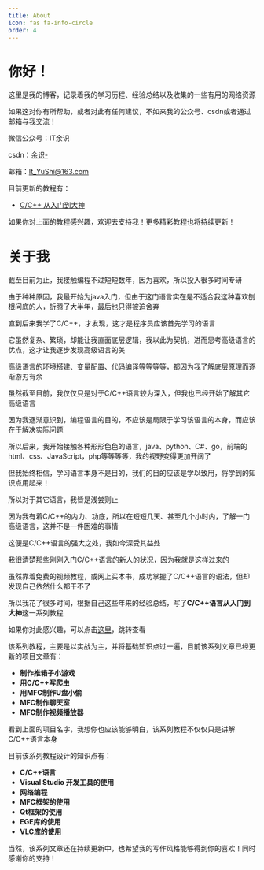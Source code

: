 ```yaml
---
title: About
icon: fas fa-info-circle
order: 4
---
```


# 你好！

这里是我的博客，记录着我的学习历程、经验总结以及收集的一些有用的网络资源

如果这对你有所帮助，或者对此有任何建议，不如来我的公众号、csdn或者通过邮箱与我交流！

微信公众号：IT余识

csdn：[余识-](https://blog.csdn.net/weixin_50964512?spm=1001.2014.3001.5343 "csdn：余识-")

邮箱：<It_YuShi@163.com>

目前更新的教程有：

- [C/C++ 从入门到大神](https://blog.csdn.net/weixin_50964512/category_11926200.html "C/C++教程")


如果你对上面的教程感兴趣，欢迎去支持我！更多精彩教程也将持续更新！

# 关于我

截至目前为止，我接触编程不过短短数年，因为喜欢，所以投入很多时间专研

由于种种原因，我最开始为java入门，但由于这门语言实在是不适合我这种喜欢刨根问底的人，折腾了大半年，最后也只得被迫舍弃

直到后来我学了C/C++，才发现，这才是程序员应该首先学习的语言

它虽然复杂、繁琐，却能让我直面底层逻辑，我以此为契机，进而思考高级语言的优点，这才让我逐步发现高级语言的美

高级语言的环境搭建、变量配置、代码编译等等等等，都因为我了解底层原理而逐渐游刃有余

虽然截至目前，我仅仅只是对于C/C++语言较为深入，但我也已经开始了解其它高级语言

因为我逐渐意识到，编程语言的目的，不应该是局限于学习该语言的本身，而应该在于解决实际问题

所以后来，我开始接触各种形形色色的语言，java、python、C#、go，前端的html、css、JavaScript，php等等等等，我的视野变得更加开阔了

但我始终相信，学习语言本身不是目的，我们的目的应该是学以致用，将学到的知识点用起来！

所以对于其它语言，我皆是浅尝则止

因为我有着C/C++的内力、功底，所以在短短几天、甚至几个小时内，了解一门高级语言，这并不是一件困难的事情

这便是C/C++语言的强大之处，我如今深受其益处

我很清楚那些刚刚入门C/C++语言的新人的状况，因为我就是这样过来的

虽然靠着免费的视频教程，或网上买本书，成功掌握了C/C++语言的语法，但却发现自己依然什么都干不了

所以我花了很多时间，根据自己这些年来的经验总结，写了**C/C++语言从入门到大神**这一系列教程

如果你对此感兴趣，可以点击[这里](https://blog.csdn.net/weixin_50964512/category_11926200.html "C/C++教程")，跳转查看

该系列教程，主要是以实战为主，并将基础知识点过一遍，目前该系列文章已经更新的项目文章有：

- **制作推箱子小游戏**
- **用C/C++写爬虫**
- **用MFC制作U盘小偷**
- **MFC制作聊天室**
- **MFC制作视频播放器**

看到上面的项目名字，我想你也应该能够明白，该系列教程不仅仅只是讲解C/C++语言本身

目前该系列教程设计的知识点有：

- **C/C++语言**
- **Visual Studio 开发工具的使用**
- **网络编程**
- **MFC框架的使用**
- **Qt框架的使用**
- **EGE库的使用**
- **VLC库的使用**

当然，该系列文章还在持续更新中，也希望我的写作风格能够得到你的喜欢！同时感谢你的支持！


